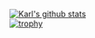  
[![Karl's github stats](https://github-readme-stats.vercel.app/api?username=jae637&show_icons=true&theme=radical)](https://github.com/jae637/github-readme-stats)
<br>
[![trophy](https://github-profile-trophy.vercel.app/?username=jae637&theme=onedark)](https://github.com/jae637/github-profile-trophy)

<!--
[![Solved.ac Profile](http://mazassumnida.wtf/api/generate_badge?boj=kim6394)](https://solved.ac/kim6394)
-->
<!--
<br>

<div align=center>
  
[![Hits](https://hits.seeyoufarm.com/api/count/incr/badge.svg?url=https%3A%2F%2Fgithub.com%2Fjae637%2Fhit-counter&count_bg=%2379C83D&title_bg=%23555555&icon=&icon_color=%23E7E7E7&title=hits&edge_flat=false)](https://hits.seeyoufarm.com)

</div>
-->
